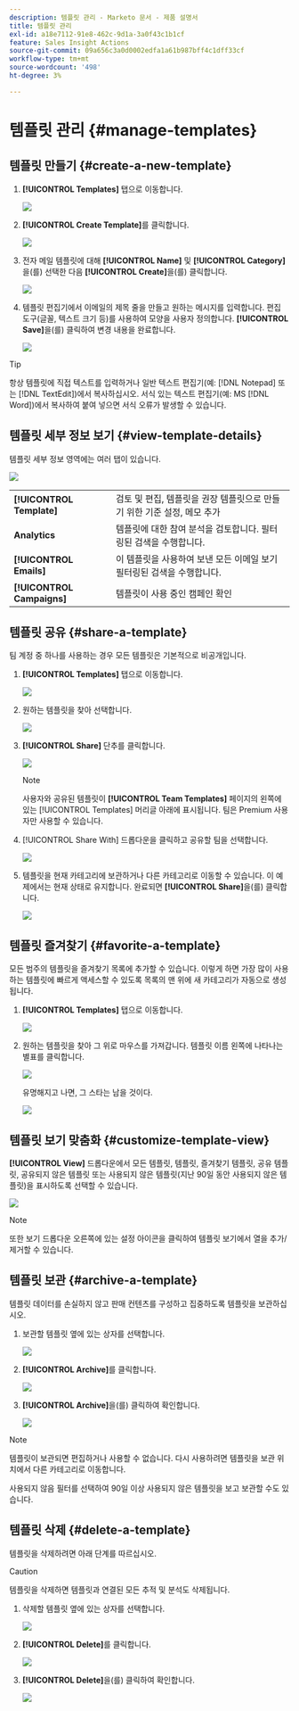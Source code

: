 ```yaml
---
description: 템플릿 관리 - Marketo 문서 - 제품 설명서
title: 템플릿 관리
exl-id: a18e7112-91e8-462c-9d1a-3a0f43c1b1cf
feature: Sales Insight Actions
source-git-commit: 09a656c3a0d0002edfa1a61b987bff4c1dff33cf
workflow-type: tm+mt
source-wordcount: '498'
ht-degree: 3%

---
```


# 템플릿 관리 {#manage-templates}

## 템플릿 만들기 {#create-a-new-template}

1. **[!UICONTROL Templates]** 탭으로 이동합니다.

   ![](assets/manage-templates-1.png)

1. **[!UICONTROL Create Template]**&#x200B;를 클릭합니다.

   ![](assets/manage-templates-2.png)

1. 전자 메일 템플릿에 대해 **[!UICONTROL Name]** 및 **[!UICONTROL Category]**&#x200B;을(를) 선택한 다음 **[!UICONTROL Create]**&#x200B;을(를) 클릭합니다.

   ![](assets/manage-templates-3.png)

1. 템플릿 편집기에서 이메일의 제목 줄을 만들고 원하는 메시지를 입력합니다. 편집 도구(글꼴, 텍스트 크기 등)를 사용하여 모양을 사용자 정의합니다. **[!UICONTROL Save]**&#x200B;을(를) 클릭하여 변경 내용을 완료합니다.

   ![](assets/manage-templates-4.png)

>[!TIP]
>
>항상 템플릿에 직접 텍스트를 입력하거나 일반 텍스트 편집기(예: [!DNL Notepad] 또는 [!DNL TextEdit])에서 복사하십시오. 서식 있는 텍스트 편집기(예: MS [!DNL Word])에서 복사하여 붙여 넣으면 서식 오류가 발생할 수 있습니다.

## 템플릿 세부 정보 보기 {#view-template-details}

템플릿 세부 정보 영역에는 여러 탭이 있습니다.

![](assets/manage-templates-4a.png)

<table>
 <tr>
  <td><strong>[!UICONTROL Template]</strong></td>
  <td>검토 및 편집, 템플릿을 권장 템플릿으로 만들기 위한 기준 설정, 메모 추가</td>
 </tr>
 <tr>
  <td><strong>Analytics</strong></td>
  <td>템플릿에 대한 참여 분석을 검토합니다. 필터링된 검색을 수행합니다.</td>
 </tr>
 <tr>
  <td><strong>[!UICONTROL Emails]</strong></td>
  <td>이 템플릿을 사용하여 보낸 모든 이메일 보기 필터링된 검색을 수행합니다.</td>
 </tr>
 <tr>
  <td><strong>[!UICONTROL Campaigns]</strong></td>
  <td>템플릿이 사용 중인 캠페인 확인</td>
 </tr>
</table>

## 템플릿 공유 {#share-a-template}

팀 계정 중 하나를 사용하는 경우 모든 템플릿은 기본적으로 비공개입니다.

1. **[!UICONTROL Templates]** 탭으로 이동합니다.

   ![](assets/manage-templates-5.png)

1. 원하는 템플릿을 찾아 선택합니다.

   ![](assets/manage-templates-6.png)

1. **[!UICONTROL Share]** 단추를 클릭합니다.

   ![](assets/manage-templates-7.png)

   >[!NOTE]
   >
   >사용자와 공유된 템플릿이 **[!UICONTROL Team Templates]** 페이지의 왼쪽에 있는 [!UICONTROL Templates] 머리글 아래에 표시됩니다. 팀은 Premium 사용자만 사용할 수 있습니다.

1. [!UICONTROL Share With] 드롭다운을 클릭하고 공유할 팀을 선택합니다.

   ![](assets/manage-templates-8.png)

1. 템플릿을 현재 카테고리에 보관하거나 다른 카테고리로 이동할 수 있습니다. 이 예제에서는 현재 상태로 유지합니다. 완료되면 **[!UICONTROL Share]**&#x200B;을(를) 클릭합니다.

   ![](assets/manage-templates-9.png)

## 템플릿 즐겨찾기 {#favorite-a-template}

모든 범주의 템플릿을 즐겨찾기 목록에 추가할 수 있습니다. 이렇게 하면 가장 많이 사용하는 템플릿에 빠르게 액세스할 수 있도록 목록의 맨 위에 새 카테고리가 자동으로 생성됩니다.

1. **[!UICONTROL Templates]** 탭으로 이동합니다.

   ![](assets/manage-templates-10.png)

1. 원하는 템플릿을 찾아 그 위로 마우스를 가져갑니다. 템플릿 이름 왼쪽에 나타나는 별표를 클릭합니다.

   ![](assets/manage-templates-11.png)

   유명해지고 나면, 그 스타는 남을 것이다.

   ![](assets/manage-templates-12.png)

## 템플릿 보기 맞춤화 {#customize-template-view}

**[!UICONTROL View]** 드롭다운에서 모든 템플릿, 템플릿, 즐겨찾기 템플릿, 공유 템플릿, 공유되지 않은 템플릿 또는 사용되지 않은 템플릿(지난 90일 동안 사용되지 않은 템플릿)을 표시하도록 선택할 수 있습니다.

![](assets/manage-templates-13.png)

>[!NOTE]
>
>또한 보기 드롭다운 오른쪽에 있는 설정 아이콘을 클릭하여 템플릿 보기에서 열을 추가/제거할 수 있습니다.

## 템플릿 보관 {#archive-a-template}

템플릿 데이터를 손실하지 않고 판매 컨텐츠를 구성하고 집중하도록 템플릿을 보관하십시오.

1. 보관할 템플릿 옆에 있는 상자를 선택합니다.

   ![](assets/manage-templates-14.png)

1. **[!UICONTROL Archive]**&#x200B;를 클릭합니다.

   ![](assets/manage-templates-15.png)

1. **[!UICONTROL Archive]**&#x200B;을(를) 클릭하여 확인합니다.

   ![](assets/manage-templates-16.png)

>[!NOTE]
>
>템플릿이 보관되면 편집하거나 사용할 수 없습니다. 다시 사용하려면 템플릿을 보관 위치에서 다른 카테고리로 이동합니다.

사용되지 않음 필터를 선택하여 90일 이상 사용되지 않은 템플릿을 보고 보관할 수도 있습니다.

## 템플릿 삭제 {#delete-a-template}

템플릿을 삭제하려면 아래 단계를 따르십시오.

>[!CAUTION]
>
>템플릿을 삭제하면 템플릿과 연결된 모든 추적 및 분석도 삭제됩니다.

1. 삭제할 템플릿 옆에 있는 상자를 선택합니다.

   ![](assets/manage-templates-17.png)

1. **[!UICONTROL Delete]**&#x200B;를 클릭합니다.

   ![](assets/manage-templates-18.png)

1. **[!UICONTROL Delete]**&#x200B;을(를) 클릭하여 확인합니다.

   ![](assets/manage-templates-19.png)
